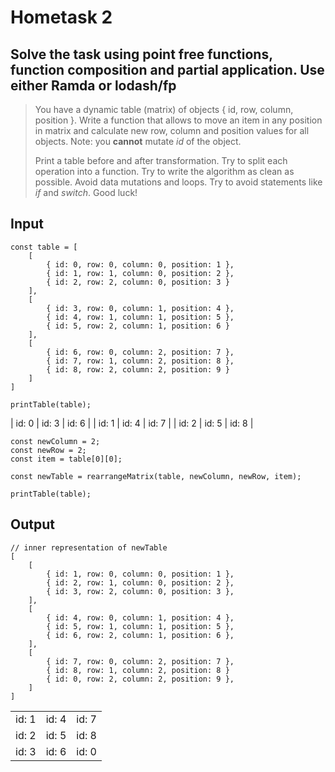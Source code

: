 # Hometask 2
## Solve the task using point free functions, function composition and partial application. Use either Ramda or lodash/fp

> You have a dynamic table (matrix) of objects { id, row, column, position }. Write a function that allows to move an item in any position in matrix and calculate new row, column and position values for all objects. Note: you **cannot** mutate *id* of the object.
>
> Print a table before and after transformation. Try to split each operation into a function. Try to write the algorithm as clean as possible. Avoid data mutations and loops. Try to avoid statements like _if_ and _switch_. Good luck!

## Input
    const table = [
        [
            { id: 0, row: 0, column: 0, position: 1 },
            { id: 1, row: 1, column: 0, position: 2 },
            { id: 2, row: 2, column: 0, position: 3 }
        ],
        [
            { id: 3, row: 0, column: 1, position: 4 },
            { id: 4, row: 1, column: 1, position: 5 },
            { id: 5, row: 2, column: 1, position: 6 }
        ],
        [
            { id: 6, row: 0, column: 2, position: 7 },
            { id: 7, row: 1, column: 2, position: 8 },
            { id: 8, row: 2, column: 2, position: 9 }
        ]
    ]

    printTable(table);

 | id: 0 | id: 3 | id: 6 |
 | id: 1 | id: 4 | id: 7 |
 | id: 2 | id: 5 | id: 8 |


    const newColumn = 2;
    const newRow = 2;
    const item = table[0][0];

    const newTable = rearrangeMatrix(table, newColumn, newRow, item);

    printTable(table);

## Output

    // inner representation of newTable
    [
        [
            { id: 1, row: 0, column: 0, position: 1 },
            { id: 2, row: 1, column: 0, position: 2 },
            { id: 3, row: 2, column: 0, position: 3 },
        ],
        [
            { id: 4, row: 0, column: 1, position: 4 },
            { id: 5, row: 1, column: 1, position: 5 },
            { id: 6, row: 2, column: 1, position: 6 },
        ],
        [
            { id: 7, row: 0, column: 2, position: 7 },
            { id: 8, row: 1, column: 2, position: 8 }
            { id: 0, row: 2, column: 2, position: 9 },
        ]
    ]
 
 | | | |
 | --- | --- | --- |
 | id: 1 | id: 4 | id: 7 |
 | id: 2 | id: 5 | id: 8 |
 | id: 3 | id: 6 | id: 0 |
